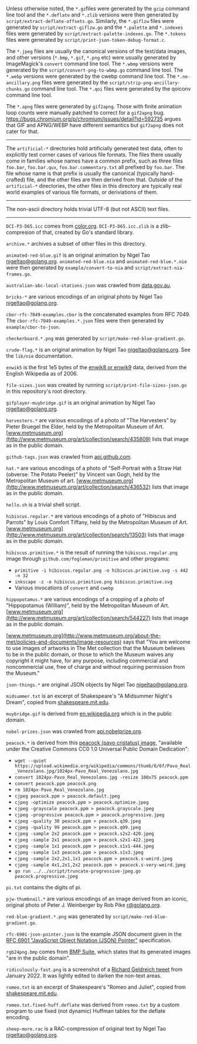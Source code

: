 Unless otherwise noted, the `*.gz`files were generated by the `gzip` command
line tool and the `*.deflate` and `*.zlib` versions were then generated by
`script/extract-deflate-offsets.go`. Similarly, the `*.giflzw` files were
generated by `script/extract-giflzw.go` and the `*.palette` and `*.indexes`
files were generated by `script/extract-palette-indexes.go`. The `*.tokens`
files were generated by `script/print-json-token-debug-format.c`.

The `*.jpeg` files are usually the canonical versions of the test/data images,
and other versions (`*.bmp`, `*.gif`, `*.png` etc) were usually generated by
ImageMagick's `convert` command line tool. The `*.wbmp` versions were generated
by the `script/convert-png-to-wbmp.go` command line tool. The `*.webp` versions
were generated by the cwebp command line tool. The `*.no-ancillary.png` files
were generated by the `script/strip-png-ancillary-chunks.go` command line tool.
The `*.qoi` files were generated by the qoiconv command line tool.

The `*.apng` files were generated by `gif2apng`. Those with finite animation
loop counts were manually patched to correct for a `gif2apng` bug.
https://bugs.chromium.org/p/chromium/issues/detail?id=592735 argues that GIF
and APNG/WEBP have different semantics but `gif2apng` does not cater for that.

---

The `artificial-*` directories hold artificially generated test data, often to
explicitly test corner cases of various file formats. The files there usually
come in families whose names have a common prefix, such as three files
`foo.bar`, `foo.bar.qux`, `foo.bar.commentary.txt` all prefixed by `foo.bar`.
The file whose name is that prefix is usually the canonical (typically
hand-crafted) file, and the other files are then derived from that. Outside of
the `artificial-*` directories, the other files in this directory are typically
real world examples of various file formats, or deriviations of them.

---

The non-ascii directory holds trivial UTF-8 (but not ASCII) text files.

---

`DCI-P3-D65.icc` comes from
[color.org](https://www.color.org/chardata/rgb/DCIP3.xalter).
`DCI-P3-D65.icc.zlib` is a zlib-compresion of that, created by Go's standard
library.

`archive.*` archives a subset of other files in this directory.

`animated-red-blue.gif` is an original animation by Nigel Tao
<nigeltao@golang.org>. `animated-red-blue.nia` and `animated-red-blue.*.nie`
were then generated by `example/convert-to-nia` and
`script/extract-nia-frames.go`.

`australian-abc-local-stations.json` was crawled from
[data.gov.au](http://data.gov.au/geoserver/abc-local-stations/wfs?request=GetFeature&typeName=ckan_d534c0e9_a9bf_487b_ac8f_b7877a09d162&outputFormat=json).

`bricks-*` are various encodings of an original photo by Nigel Tao
<nigeltao@golang.org>.

`cbor-rfc-7049-examples.cbor` is the concatenated examples from RFC 7049. The
`cbor-rfc-7049-examples.*.json` files were then generated by
`example/cbor-to-json`.

`checkerboard.*.png` was generated by `script/make-red-blue-gradient.go`.

`crude-flag.*` is an original animation by Nigel Tao
<nigeltao@golang.org>. See the `lib/nie` documentation.

`enwik5` is the first 1e5 bytes of the [enwik8 or
enwik9](https://mattmahoney.net/dc/textdata.html) data, derived from the
English Wikipedia as of 2006.

`file-sizes.json` was created by running `script/print-file-sizes-json.go` in
this repository's root directory.

`gifplayer-muybridge.gif` is an original animation by Nigel Tao
<nigeltao@golang.org>.

`harvesters.*` are various encodings of a photo of "The Harvesters" by Pieter
Bruegel the Elder, held by the Metropolitan Museum of Art.
[www.metmuseum.org](http://www.metmuseum.org/art/collection/search/435809)
lists that image as in the public domain.

`github-tags.json` was crawled from
[api.github.com](https://api.github.com/repos/google/wuffs/tags).

`hat.*` are various encodings of a photo of "Self-Portrait with a Straw Hat
(obverse: The Potato Peeler)" by Vincent van Gogh, held by the Metropolitan
Museum of art.
[www.metmuseum.org](http://www.metmuseum.org/art/collection/search/436532)
lists that image as in the public domain.

`hello.sh` is a trivial shell script.

`hibiscus.regular.*` are various encodings of a photo of "Hibiscus and Parrots"
by Louis Comfort Tiffany, held by the Metropolitan Museum of Art.
[www.metmuseum.org](http://www.metmuseum.org/art/collection/search/13503) lists
that image as in the public domain.

`hibiscus.primitive.*` is the result of running the `hibiscus.regular.png`
image through `github.com/fogleman/primitive` and other programs:
  - `primitive -i hibiscus.regular.png -o hibiscus.primitive.svg -s 442 -n 32`
  - `inkscape -z -e hibiscus.primitive.png hibiscus.primitive.svg`
  - Various invocations of `convert` and `cwebp`

`hippopotamus.*` are various encodings of a cropping of a photo of
"Hippopotamus (William)", held by the Metropolitan Museum of Art.
[www.metmuseum.org](http://www.metmuseum.org/art/collection/search/544227)
lists that image as in the public domain.

[www.metmuseum.org](http://www.metmuseum.org/about-the-met/policies-and-documents/image-resources)
says that "You are welcome to use images of artworks in The Met collection that
the Museum believes to be in the public domain, or those to which the Museum
waives any copyright it might have, for any purpose, including commercial and
noncommercial use, free of charge and without requiring permission from the
Museum."

`json-things.*` are original JSON objects by Nigel Tao <nigeltao@golang.org>.

`midsummer.txt` is an excerpt of Shakespeare's "A Midsummer Night's Dream",
copied from
[shakespeare.mit.edu](http://shakespeare.mit.edu/midsummer/midsummer.1.1.html).

`muybridge.gif` is derived from
[en.wikipedia.org](https://en.wikipedia.org/wiki/File:Muybridge_race_horse_animated.gif)
which is in the public domain.

`nobel-prizes.json` was crawled from
[api.nobelprize.org](http://api.nobelprize.org/v1/prize.json).

`peacock.*` is derived from this [peacock (pavo cristatus)
image](https://commons.wikimedia.org/wiki/File:Pavo_Real_Venezolano.jpg),
"available under the Creative Commons CC0 1.0 Universal Public Domain
Dedication":
  - `wget --quiet https://upload.wikimedia.org/wikipedia/commons/thumb/6/6f/Pavo_Real_Venezolano.jpg/1024px-Pavo_Real_Venezolano.jpg`
  - `convert 1024px-Pavo_Real_Venezolano.jpg -resize 100x75 peacock.ppm`
  - `convert peacock.ppm peacock.png`
  - `rm 1024px-Pavo_Real_Venezolano.jpg`
  - `cjpeg peacock.ppm > peacock.default.jpeg`
  - `cjpeg -optimize peacock.ppm > peacock.optimize.jpeg`
  - `cjpeg -grayscale peacock.ppm > peacock.grayscale.jpeg`
  - `cjpeg -progressive peacock.ppm > peacock.progressive.jpeg`
  - `cjpeg -quality 30 peacock.ppm > peacock.q30.jpeg`
  - `cjpeg -quality 99 peacock.ppm > peacock.q99.jpeg`
  - `cjpeg -sample 2x2 peacock.ppm > peacock.s2x2-420.jpeg`
  - `cjpeg -sample 2x1 peacock.ppm > peacock.s2x1-422.jpeg`
  - `cjpeg -sample 1x1 peacock.ppm > peacock.s1x1-444.jpeg`
  - `cjpeg -sample 1x3 peacock.ppm > peacock.s1x3.jpeg`
  - `cjpeg -sample 2x2,2x1,1x1 peacock.ppm > peacock.s-weird.jpeg`
  - `cjpeg -sample 4x1,2x1,2x2 peacock.ppm > peacock.s-very-weird.jpeg`
  - `go run ../../script/truncate-progressive-jpeg.go peacock.progressive.jpeg`

`pi.txt` contains the digits of pi.

`pjw-thumbnail.*` are various encodings of an image derived from an iconic,
original photo of Peter J. Weinberger by Rob Pike <r@golang.org>.

`red-blue-gradient.*.png` was generated by `script/make-red-blue-gradient.go`.

`rfc-6901-json-pointer.json` is the example JSON document given in the [RFC
6901 "JavaScript Object Notation (JSON)
Pointer"](https://tools.ietf.org/rfc/rfc6901.txt) specification.

`rgb24png.bmp` comes from [BMP Suite](https://github.com/jsummers/bmpsuite),
which states that its generated images "are in the public domain".

`ridiculously-fast.png` is a screenshot of a [Richard Geldreich
tweet](https://twitter.com/richgel999/status/1481027198530248714) from January
2022. It was lightly edited to darken the non-text areas.

`romeo.txt` is an excerpt of Shakespeare's "Romeo and Juliet", copied from
[shakespeare.mit.edu](http://shakespeare.mit.edu/romeo_juliet/romeo_juliet.2.2.html).

`romeo.txt.fixed-huff.deflate` was derived from `romeo.txt` by a custom program
to use fixed (not dynamic) Huffman tables for the deflate encoding.

`sheep-more.rac` is a RAC-compression of original text by Nigel Tao
<nigeltao@golang.org>.
